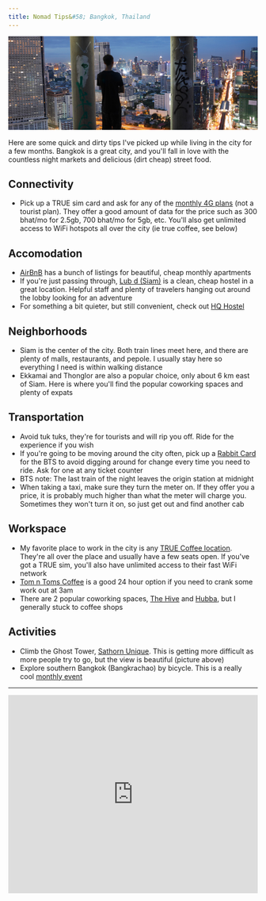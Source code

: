 ```yaml
---
title: Nomad Tips&#58; Bangkok, Thailand
---
```


<img src='/static/images/articles/sathorn-bkk.jpg' class='img-responsive img-rounded' alt='Sathorn Unique Tower, Bangkok' />

Here are some quick and dirty tips I've picked up while living in the city for a few months. Bangkok is a great city, and you'll fall in love with the countless night markets and delicious (dirt cheap) street food.

## Connectivity
* Pick up a TRUE sim card and ask for any of the [monthly 4G plans](http://truemoveh.truecorp.co.th/4g/sim-truemoveh/prepaid/entry/3340) (not a tourist plan). They offer a good amount of data for the price such as 300 bhat/mo for 2.5gb, 700 bhat/mo for 5gb, etc. You'll also get unlimited access to WiFi hotspots all over the city (ie true coffee, see below)


## Accomodation
* [AirBnB](https://www.airbnb.com/s/Bangkok--Thailand?sublets=monthly) has a bunch of listings for beautiful, cheap monthly apartments
* If you're just passing through, [Lub d (Siam)](http://siamsquare.lubd.com/) is a clean, cheap hostel in a great location. Helpful staff and plenty of travelers hanging out around the lobby looking for an adventure
* For something a bit quieter, but still convenient, check out [HQ Hostel](http://www.hqhostel.com/)


## Neighborhoods
* Siam is the center of the city. Both train lines meet here, and there are plenty of malls, restaurants, and pepole. I usually stay here so everything I need is within walking distance
* Ekkamai and Thonglor are also a popular choice, only about 6 km east of Siam. Here is where you'll find the popular coworking spaces and plenty of expats


## Transportation
* Avoid tuk tuks, they're for tourists and will rip you off. Ride for the experience if you wish
* If you're going to be moving around the city often, pick up a [Rabbit Card](http://www.bts.co.th/customer/en/16-rabbit-step-chg-sky-to-rabbit.aspx) for the BTS to avoid digging around for change every time you need to ride. Ask for one at any ticket counter
* BTS note: The last train of the night leaves the origin station at midnight
* When taking a taxi, make sure they turn the meter on. If they offer you a price, it is probably much higher than what the meter will charge you. Sometimes they won't turn it on, so just get out and find another cab


## Workspace
* My favorite place to work in the city is any [TRUE Coffee location](http://truecoffee.truecorp.co.th/). They're all over the place and usually have a few seats open. If you've got a TRUE sim, you'll also have unlimited access to their fast WiFi network
* [Tom n Toms Coffee](http://en.tomntoms.com/main.php) is a good 24 hour option if you need to crank some work out at 3am
* There are 2 popular coworking spaces, [The Hive](http://thehive.co.th/) and [Hubba](http://hubbathailand.com/), but I generally stuck to coffee shops


## Activities
* Climb the Ghost Tower, [Sathorn Unique](http://www.atlasobscura.com/places/bangkoks-ghost-tower-the-sathorn-unqiue). This is getting more difficult as more people try to go, but the view is beautiful (picture above)
* Explore southern Bangkok (Bangkrachao) by bicycle. This is a really cool [monthly event](https://www.couchsurfing.com/events/search?utf8=%E2%9C%93&search_query=Bangkok&latitude=13.783362&longitude=100.342133&country=&region=&start_date=&end_date=&keyword=Bangkrachao)


---

<iframe src='https://www.google.com/maps/d/u/0/embed?mid=z6BV6Fbwe-eE.kkyZTtWSzRko' width='100%' height='400' frameBorder='0'></iframe>

